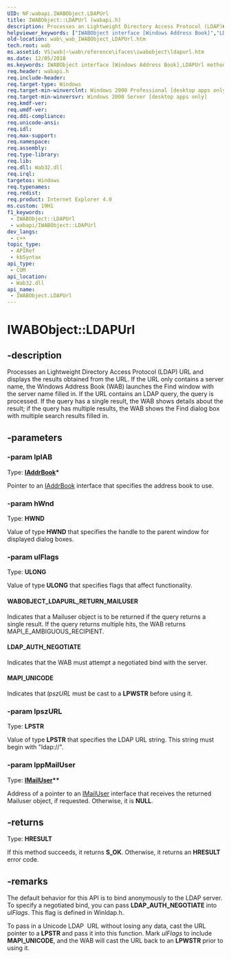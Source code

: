 ```yaml
---
UID: NF:wabapi.IWABObject.LDAPUrl
title: IWABObject::LDAPUrl (wabapi.h)
description: Processes an Lightweight Directory Access Protocol (LDAP)�URL and displays the results obtained from the URL.
helpviewer_keywords: ["IWABObject interface [Windows Address Book]","LDAPUrl method","IWABObject.LDAPUrl","IWABObject::LDAPUrl","LDAPUrl","LDAPUrl method [Windows Address Book]","LDAPUrl method [Windows Address Book]","IWABObject interface","LDAP_AUTH_NEGOTIATE","MAPI_UNICODE","WABOBJECT_LDAPURL_RETURN_MAILUSER","_wab_IWABObject_LDAPUrl","wab._wab_IWABObject_LDAPUrl","wabapi/IWABObject::LDAPUrl"]
old-location: wab\_wab_IWABObject_LDAPUrl.htm
tech.root: wab
ms.assetid: VS|wab|~\wab\reference\ifaces\iwabobject\ldapurl.htm
ms.date: 12/05/2018
ms.keywords: IWABObject interface [Windows Address Book],LDAPUrl method, IWABObject.LDAPUrl, IWABObject::LDAPUrl, LDAPUrl, LDAPUrl method [Windows Address Book], LDAPUrl method [Windows Address Book],IWABObject interface, LDAP_AUTH_NEGOTIATE, MAPI_UNICODE, WABOBJECT_LDAPURL_RETURN_MAILUSER, _wab_IWABObject_LDAPUrl, wab._wab_IWABObject_LDAPUrl, wabapi/IWABObject::LDAPUrl
req.header: wabapi.h
req.include-header: 
req.target-type: Windows
req.target-min-winverclnt: Windows 2000 Professional [desktop apps only]
req.target-min-winversvr: Windows 2000 Server [desktop apps only]
req.kmdf-ver: 
req.umdf-ver: 
req.ddi-compliance: 
req.unicode-ansi: 
req.idl: 
req.max-support: 
req.namespace: 
req.assembly: 
req.type-library: 
req.lib: 
req.dll: Wab32.dll
req.irql: 
targetos: Windows
req.typenames: 
req.redist: 
req.product: Internet Explorer 4.0
ms.custom: 19H1
f1_keywords:
 - IWABObject::LDAPUrl
 - wabapi/IWABObject::LDAPUrl
dev_langs:
 - c++
topic_type:
 - APIRef
 - kbSyntax
api_type:
 - COM
api_location:
 - Wab32.dll
api_name:
 - IWABObject.LDAPUrl
---
```


# IWABObject::LDAPUrl


## -description

Processes an Lightweight Directory Access Protocol (LDAP) URL 
		and displays the results obtained from the URL. 
		If the URL only contains a server name, 
		the Windows Address Book (WAB) launches the Find window with the server name 
		filled in. If the URL contains an 
		LDAP query, the query is processed. If the query has 
		a single result, the WAB shows details about the result; 
		if the query has multiple results, the WAB shows the Find 
		dialog box with multiple search results filled in.

## -parameters

### -param lpIAB

Type: <b><a href="https://docs.microsoft.com/windows/desktop/api/wabiab/nn-wabiab-iaddrbook">IAddrBook</a>*</b>

Pointer to an <a href="https://docs.microsoft.com/windows/desktop/api/wabiab/nn-wabiab-iaddrbook">IAddrBook</a> interface 
				that specifies the address book to use.

### -param hWnd

Type: <b>HWND</b>

Value of type <b>HWND</b> that specifies the 
				handle to the parent window for displayed dialog boxes.

### -param ulFlags

Type: <b>ULONG</b>

Value of type <b>ULONG</b> that specifies flags 
				that affect functionality.



#### WABOBJECT_LDAPURL_RETURN_MAILUSER

Indicates that a Mailuser object is to be returned if 
				the query returns a single result. If the query returns multiple
				 hits, the WAB returns MAPI_E_AMBIGUOUS_RECIPIENT.
				 



#### LDAP_AUTH_NEGOTIATE

Indicates that the WAB must attempt a 
				negotiated bind with the server.



#### MAPI_UNICODE

Indicates that <i>lpszURL</i> must be cast to a
				<b>LPWSTR</b> before using it.

### -param lpszURL

Type: <b>LPSTR</b>

Value of type <b>LPSTR</b> that specifies the 
				LDAP URL string. This 
				string must begin with "ldap://".

### -param lppMailUser

Type: <b><a href="https://docs.microsoft.com/windows/desktop/api/wabdefs/nn-wabdefs-imailuser">IMailUser</a>**</b>

Address of a pointer to an <a href="https://docs.microsoft.com/windows/desktop/api/wabdefs/nn-wabdefs-imailuser">IMailUser</a> 
				interface that receives the returned Mailuser object, 
				if requested. Otherwise, it is <b>NULL</b>.

## -returns

Type: <b>HRESULT</b>

If this method succeeds, it returns <b xmlns:loc="http://microsoft.com/wdcml/l10n">S_OK</b>. Otherwise, it returns an <b xmlns:loc="http://microsoft.com/wdcml/l10n">HRESULT</b> error code.

## -remarks

The default behavior for this API is to bind anonymously to the 
	LDAP server. To specify a negotiated bind, you can pass 
	<b>LDAP_AUTH_NEGOTIATE</b> into <i>ulFlags</i>. 
	This flag is defined in Winldap.h.

To pass in a Unicode LDAP 
				URL without losing any data, cast the 
	URL pointer to a <b>LPSTR</b> and pass it into 
	this function. Mark <i>ulFlags</i> to include <b>MAPI_UNICODE</b>, and the WAB will cast the 
	URL back to an <b>LPWSTR</b> prior to using it.

